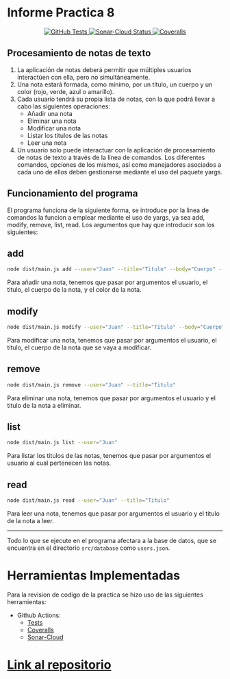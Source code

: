 # Informe Practica 8

<p align="center">
    <a href="https://github.com/ULL-ESIT-INF-DSI-2021/ull-esit-inf-dsi-20-21-prct08-filesystem-notes-app-EindhovenLion99/actions/workflows/node.js.yml">
        <img alt="GitHub Tests" src="https://github.com/ULL-ESIT-INF-DSI-2021/ull-esit-inf-dsi-20-21-prct08-filesystem-notes-app-EindhovenLion99/actions/workflows/node.js.yml/badge.svg?branch=master">
    </a>  
    <a href="https://github.com/ULL-ESIT-INF-DSI-2021/ull-esit-inf-dsi-20-21-prct08-filesystem-notes-app-EindhovenLion99/actions/workflows/sonar-cloud.yml">
        <img alt="Sonar-Cloud Status" src="https://github.com/ULL-ESIT-INF-DSI-2021/ull-esit-inf-dsi-20-21-prct08-filesystem-notes-app-EindhovenLion99/actions/workflows/sonar-cloud.yml/badge.svg?branch=master">
    </a>
    <a href="https://github.com/ULL-ESIT-INF-DSI-2021/ull-esit-inf-dsi-20-21-prct08-filesystem-notes-app-EindhovenLion99/actions/workflows/coveralls.yml">
        <img alt="Coveralls" src="https://github.com/ULL-ESIT-INF-DSI-2021/ull-esit-inf-dsi-20-21-prct08-filesystem-notes-app-EindhovenLion99/actions/workflows/coveralls.yml/badge.svg?branch=master">
    </a>
</p>

## Procesamiento de notas de texto

1. La aplicación de notas deberá permitir que múltiples usuarios interactúen con ella, pero no simultáneamente.
2. Una nota estará formada, como mínimo, por un título, un cuerpo y un color (rojo, verde, azul o amarillo).
3. Cada usuario tendrá su propia lista de notas, con la que podrá llevar a cabo las siguientes operaciones: 
    * Añadir una nota
    * Eliminar una nota
    * Modificar una nota
    * Listar los titulos de las notas
    * Leer una nota
4. Un usuario solo puede interactuar con la aplicación de procesamiento de notas de texto a través de la línea de comandos. Los diferentes comandos, opciones de los mismos, así como manejadores asociados a cada uno de ellos deben gestionarse mediante el uso del paquete yargs.

## Funcionamiento del programa

El programa funciona de la siguiente forma, se introduce por la linea de comandos la funcion a emplear mediante el uso de yargs, ya sea add, modify, remove, list, read. Los argumentos que hay que introducir son los siguientes:

## add

```bash
node dist/main.js add --user="Juan" --title="Titulo" --body="Cuerpo" --color="Green"
```

Para añadir una nota, tenemos que pasar por argumentos el usuario, el titulo, el cuerpo de la nota, y el color de la nota.

## modify

```bash
node dist/main.js modify --user="Juan" --title="Titulo" --body="Cuerpo"
```

Para modificar una nota, tenemos que pasar por argumentos el usuario, el titulo, el cuerpo de la nota que se vaya a modificar.

## remove

```bash
node dist/main.js remove --user="Juan" --title="Titulo"
```

Para eliminar una nota, tenemos que pasar por argumentos el usuario y el titulo de la nota a eliminar.

## list

```bash
node dist/main.js list --user="Juan"
```

Para listar los titulos de las notas, tenemos que pasar por argumentos el usuario al cual pertenecen las notas.

## read

```bash
node dist/main.js read --user="Juan" --title="Titulo"
```

Para leer una nota, tenemos que pasar por argumentos el usuario y el titulo de la nota a leer.

---
Todo lo que se ejecute en el programa afectara a la base de datos, que se encuentra en el directorio ```src/database``` como ```users.json```.

# Herramientas Implementadas

Para la revision de codigo de la practica se hizo uso de las siguientes herramientas:

* Github Actions:
  * [Tests](https://github.com/ULL-ESIT-INF-DSI-2021/ull-esit-inf-dsi-20-21-prct08-filesystem-notes-app-EindhovenLion99/actions/workflows/coveralls.yml)
  * [Coveralls](https://github.com/ULL-ESIT-INF-DSI-2021/ull-esit-inf-dsi-20-21-prct08-filesystem-notes-app-EindhovenLion99/actions/workflows/node.js.yml)
  * [Sonar-Cloud](https://github.com/ULL-ESIT-INF-DSI-2021/ull-esit-inf-dsi-20-21-prct08-filesystem-notes-app-EindhovenLion99/actions/workflows/sonar-cloud.yml)


# [Link al repositorio](https://github.com/ULL-ESIT-INF-DSI-2021/ull-esit-inf-dsi-20-21-prct08-filesystem-notes-app-EindhovenLion99)